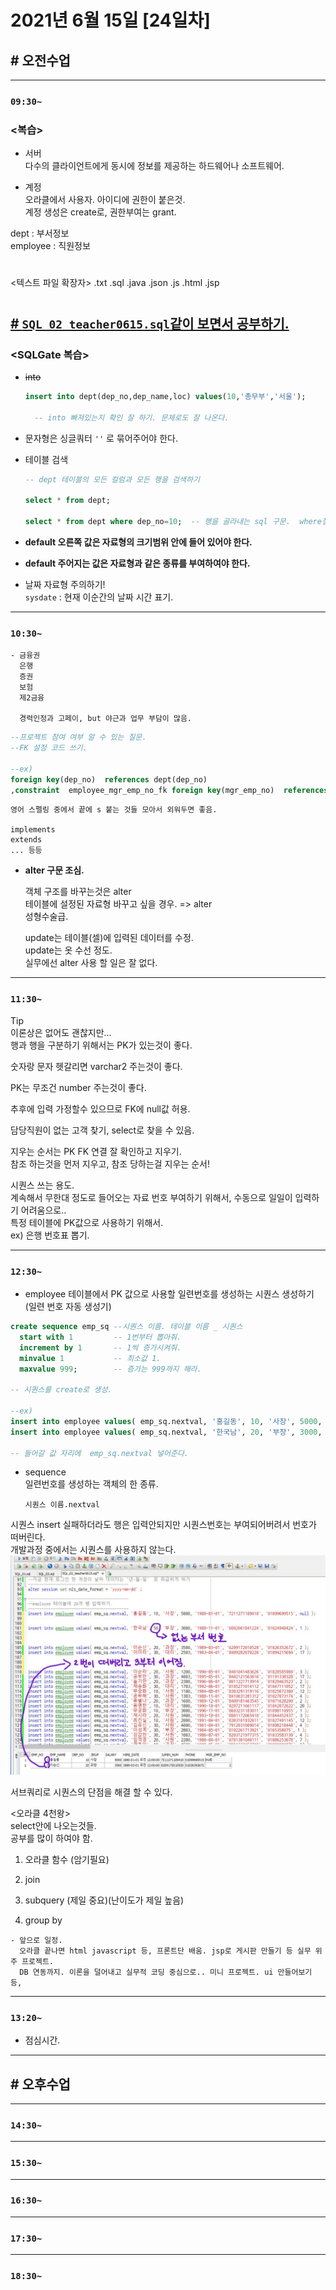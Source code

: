 # 2021년 6월 15일 [24일차]

## # 오전수업
----
### `09:30~`

### <복습>

- 서버  
  다수의 클라이언트에게 동시에 정보를 제공하는 하드웨어나 소프트웨어.  

- 계정  
  오라클에서 사용자. 아이디에 권한이 붙은것.  
  계정 생성은 create로, 권한부여는 grant.  

dept : 부서정보  
employee : 직원정보  

#

<텍스트 파일 확장자>
.txt
.sql
.java
.json
.js
.html
.jsp

#

## [# `SQL_02_teacher0615.sql`같이 보면서 공부하기.](https://github.com/SungWoo0315/new-study-repository/blob/main/Oracle/SQL_02_teacher0615.sql)  

### <SQLGate 복습>

- ~~into~~
  ``` SQL  
  insert into dept(dep_no,dep_name,loc) values(10,'총무부','서울');

    -- into 빠져있는지 확인 잘 하기. 문제로도 잘 나온다.
  ```

- 문자형은 싱글쿼터 `''` 로 묶어주어야 한다.    

- 테이블 검색  
  ```SQL
  -- dept 테이블의 모든 컬럼과 모든 행을 검색하기  

  select * from dept;  

  select * from dept where dep_no=10;  -- 행을 골라내는 sql 구문.  where절.  
  ```

- **default 오른쪽 값은 자료형의 크기범위 안에 들어 있어야 한다.**  

- **default 주어지는 값은 자료형과 같은 종류를 부여하여야 한다.**  

- 날짜 자료형 주의하기!    
  `sysdate` : 현재 이순간의 날짜 시간 표기.  

----
### `10:30~`

```
- 금융권  
  은행   
  증권   
  보험   
  제2금융

  경력인정과 고페이, but 야근과 업무 부담이 많음.  
```

```SQL  
--프로젝트 참여 여부 알 수 있는 질문.
--FK 설정 코드 쓰기.

--ex)
foreign key(dep_no)  references dept(dep_no)
,constraint  employee_mgr_emp_no_fk foreign key(mgr_emp_no)  references employee(emp_no)
```

```
영어 스펠링 중에서 끝에 s 붙는 것들 모아서 외워두면 좋음.

implements    
extends  
... 등등
```

- **alter 구문 조심.**  

  객체 구조를 바꾸는것은 alter  
  테이블에 설정된 자료형 바꾸고 싶을 경우. => alter    
  성형수술급.

  update는 테이블(셀)에 입력된 데이터를 수정.  
  update는 옷 수선 정도.
  \
  실무에선 alter 사용 할 일은 잘 없다.

----
### `11:30~`

Tip  
이론상은 없어도 괜찮지만...  
행과 행을 구분하기 위해서는 PK가 있는것이 좋다.  

숫자랑 문자 헷갈리면 varchar2 주는것이 좋다.  

PK는 무조건 number 주는것이 좋다.  

추후에 입력 가정할수 있으므로 FK에 null값 허용.  

담당직원이 없는 고객 찾기, select로 찾을 수 있음.  

지우는 순서는 PK FK 연결 잘 확인하고 지우기.  
참조 하는것을 먼저 지우고, 참조 당하는걸 지우는 순서!  

시퀀스 쓰는 용도.  
계속해서 무한대 정도로 들어오는 자료 번호 부여하기 위해서, 수동으로 일일이 입력하기 어려움으로..  
특정 테이블에 PK값으로 사용하기 위해서.  
ex) 은행 번호표 뽑기.  

----
### `12:30~`

- employee 테이블에서 PK 값으로 사용할 일련번호를 생성하는 시퀀스 생성하기 (일련 번호 자동 생성기)  

```SQL  
create sequence emp_sq --시퀀스 이름. 테이블 이름 _ 시퀀스
  start with 1         -- 1번부터 뽑아줘.
  increment by 1       -- 1씩 증가시켜줘.
  minvalue 1           -- 최소값 1.
  maxvalue 999;        -- 증가는 999까지 해라.

-- 시퀀스를 create로 생성.  

--ex)  
insert into employee values( emp_sq.nextval, '홍길동', 10, '사장', 5000, '1980-01-01', '7211271109410', '01099699515', null );
insert into employee values( emp_sq.nextval, '한국남', 20, '부장', 3000, '1988-11-01', '6002061841224', '01024948424', 1 );  

-- 들어갈 값 자리에  emp_sq.nextval 넣어준다.  
```

- sequence  
  일련번호를 생성하는 객체의 한 종류.  

  `시퀀스 이름.nextval`  

시퀀스 insert 실패하더라도 행은 입력안되지만 시퀀스번호는 부여되어버려서 번호가 떠버린다.  
개발과정 중에서는 시퀀스를 사용하지 않는다.
![](https://github.com/SungWoo0315/study-repository/blob/main/image-save/20210615%201310.jpg)  

서브쿼리로 시퀀스의 단점을 해결 할 수 있다.


<오라클 4천왕>  
select안에 나오는것들.    
공부를 많이 하여야 함.  

1. 오라클 함수 (암기필요)

2. join  

3. subquery (제일 중요)(난이도가 제일 높음)  

4. group by  



```
- 앞으로 일정.
  오라클 끝나면 html javascript 등, 프론트단 배움. jsp로 게시판 만들기 등 실무 위주 프로젝트.
  DB 연동까지. 이론을 덜어내고 실무적 코딩 중심으로.. 미니 프로젝트. ui 만들어보기 등,
```  

----
### `13:20~`

  - 점심시간.

---

## # 오후수업
---
### `14:30~`








---
### `15:30~`









----
### `16:30~`








----
### `17:30~`








----
### `18:30~`
